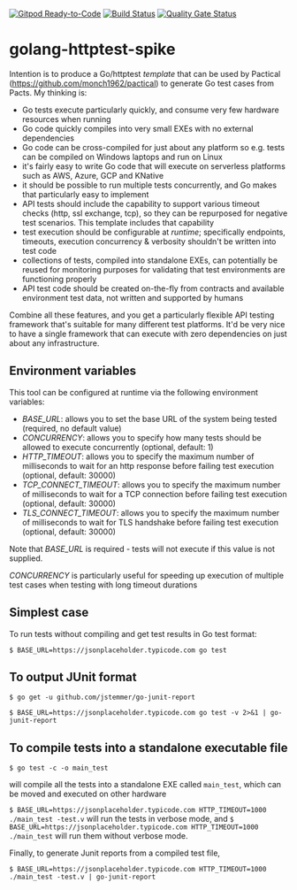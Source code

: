 [![Gitpod Ready-to-Code](https://img.shields.io/badge/Gitpod-ready--to--code-blue?logo=gitpod)](https://gitpod.io/#https://github.com/monch1962/golang-httptest-spike)
[![Build Status](https://dev.azure.com/monch1962/monch1962/_apis/build/status/monch1962.golang-httptest-spike?branchName=master)](https://dev.azure.com/monch1962/monch1962/_build/latest?definitionId=10&branchName=master)
[![Quality Gate Status](https://sonarcloud.io/api/project_badges/measure?project=monch1962_golang-httptest-spike&metric=alert_status)](https://sonarcloud.io/dashboard?id=monch1962_golang-httptest-spike)

# golang-httptest-spike

Intention is to produce a Go/httptest _template_ that can be used by Pactical (https://github.com/monch1962/pactical) to generate Go test cases from Pacts. My thinking is:
- Go tests execute particularly quickly, and consume very few hardware resources when running
- Go code quickly compiles into very small EXEs with no external dependencies
- Go code can be cross-compiled for just about any platform so e.g. tests can be compiled on Windows laptops and run on Linux
- it's fairly easy to write Go code that will execute on serverless platforms such as AWS, Azure, GCP and KNative
- it should be possible to run multiple tests concurrently, and Go makes that particularly easy to implement
- API tests should include the capability to support various timeout checks (http, ssl exchange, tcp), so they can be repurposed for negative test scenarios. This template includes that capability
- test execution should be configurable at _runtime_; specifically endpoints, timeouts, execution concurrency & verbosity shouldn't be written into test code
- collections of tests, compiled into standalone EXEs, can potentially be reused for monitoring purposes for validating that test environments are functioning properly
- API test code should be created on-the-fly from contracts and available environment test data, not written and supported by humans 

Combine all these features, and you get a particularly flexible API testing framework that's suitable for many different test platforms. It'd be very nice to have a single framework that can execute with zero dependencies on just about any infrastructure.

## Environment variables

This tool can be configured at runtime via the following environment variables:
- *BASE_URL*: allows you to set the base URL of the system being tested (required, no default value)
- *CONCURRENCY*: allows you to specify how many tests should be allowed to execute concurrently (optional, default: 1)
- *HTTP_TIMEOUT*: allows you to specify the maximum number of milliseconds to wait for an http response before failing test execution (optional, default: 30000)
- *TCP_CONNECT_TIMEOUT*: allows you to specify the maximum number of milliseconds to wait for a TCP connection before failing test execution (optional, default: 30000)
- *TLS_CONNECT_TIMEOUT*: allows you to specify the maximum number of milliseconds to wait for TLS handshake before failing test execution (optional, default: 30000)

Note that *BASE_URL* is required - tests will not execute if this value is not supplied.

*CONCURRENCY* is particularly useful for speeding up execution of multiple test cases when testing with long timeout durations

## Simplest case

To run tests without compiling and get test results in Go test format:

`$ BASE_URL=https://jsonplaceholder.typicode.com go test`

## To output JUnit format

`$ go get -u github.com/jstemmer/go-junit-report`

`$ BASE_URL=https://jsonplaceholder.typicode.com go test -v 2>&1 | go-junit-report`

## To compile tests into a standalone executable file

`$ go test -c -o main_test`

will compile all the tests into a standalone EXE called `main_test`, which can be moved and executed on other hardware

`$ BASE_URL=https://jsonplaceholder.typicode.com HTTP_TIMEOUT=1000 ./main_test -test.v` will run the tests in verbose mode, and `$ BASE_URL=https://jsonplaceholder.typicode.com HTTP_TIMEOUT=1000 ./main_test` will run them without verbose mode.

Finally, to generate Junit reports from a compiled test file, 

`$ BASE_URL=https://jsonplaceholder.typicode.com HTTP_TIMEOUT=1000 ./main_test -test.v | go-junit-report`
